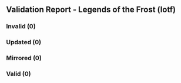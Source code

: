 ## Validation Report - Legends of the Frost (lotf)


### Invalid (0)
### Updated (0)
### Mirrored (0)
### Valid (0)
